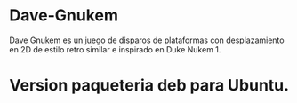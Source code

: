 # Dave-Gnukem
Dave Gnukem es un juego de disparos de plataformas con desplazamiento en 2D de estilo retro similar e inspirado en Duke Nukem 1.

# Version paqueteria deb para Ubuntu.

